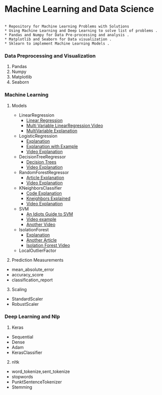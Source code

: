 # Machine Learning and Data Science



```
   
* Repository for Machine Learning Problems with Solutions
* Using Machine Learning and Deep Learning to solve list of problems .
* Pandas and Numpy for Data Pre-processing and analysis . 
* Matplotlib and Seaborn for Data visualization . 
* Sklearn to implement Machine Learning Models . 
```

### Data Preprocessing and Visualization
1) Pandas
2) Numpy
3) Matplotlib
4) Seaborn

### Machine Learning
1) Models
   - LinearRegression
      - [Linear Regression](https://realpython.com/linear-regression-in-python/)
      - [Multi Variable LinearRegression Video](https://www.youtube.com/watch?v=5rvnlZWzox8)
      - [MultiVariable Explanation](http://www.statsoft.com/Textbook/Multiple-Regression)
   - LogisticRegression
      - [Explanation](https://towardsdatascience.com/logistic-regression-detailed-overview-46c4da4303bc)
      - [Explanation with Example](https://ml-cheatsheet.readthedocs.io/en/latest/logistic_regression.html)
      - [Video Explanation](https://www.youtube.com/watch?v=yIYKR4sgzI8)
   - DecisionTreeRegressor
      - [Decision Trees](https://medium.com/greyatom/decision-trees-a-simple-way-to-visualize-a-decision-dc506a403aeb)
      - [Video Explanation](https://www.youtube.com/watch?v=eKD5gxPPeY0&list=PLBv09BD7ez_4temBw7vLA19p3tdQH6FYO)
   - RandomForestRegressor
      - [Article Explanation](https://dataaspirant.com/2017/05/22/random-forest-algorithm-machine-learing/)
      - [Video Explanation](https://www.youtube.com/watch?v=J4Wdy0Wc_xQ&t=21s)
   - KNeighborsClassifier
      - [Code Explanation](https://kevinzakka.github.io/2016/07/13/k-nearest-neighbor/) 
      - [Kneighbors Explained](https://www.youtube.com/watch?v=UqYde-LULfs)
      - [Video Explanation](https://www.youtube.com/watch?v=1i0zu9jHN6U)
   - SVM
      - [An Idiots Guide to SVM ](http://web.mit.edu/6.034/wwwbob/svm-notes-long-08.pdf)
      - [Video example](https://www.youtube.com/watch?v=N1vOgolbjSc)
      - [Another Video](https://www.youtube.com/watch?v=Y6RRHw9uN9o)
   - IsolationForest
      - [Explanation](https://towardsdatascience.com/outlier-detection-with-isolation-forest-3d190448d45e)
      - [Another Article](https://towardsdatascience.com/anomaly-detection-with-isolation-forest-visualization-23cd75c281e2)
      - [Isolation Forest Video](https://www.youtube.com/watch?v=5p8B2Ikcw-k&t=759s)
   - LocalOutlierFactor
   
 2) Prediction Measurements
   - mean_absolute_error
   - accuracy_score
   - classification_report
 3) Scaling
   - StandardScaler
   - RobustScaler


### Deep Learning and Nlp 
1) Keras
  - Sequential
  - Dense
  - Adam
  - KerasClassifier
2) nltk
  - word_tokenize,sent_tokenize
  - stopwords
  - PunktSentenceTokenizer
  - Stemming


